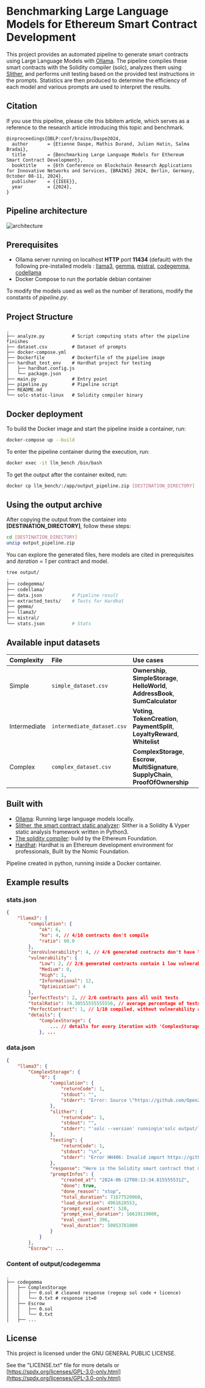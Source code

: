 # Benchmarking Large Language Models for Ethereum Smart Contract Development
This project provides an automated pipeline to generate smart contracts using Large Language Models with [Ollama](https://www.ollama.com/). The pipeline compiles these smart contracts with the Solidity compiler (solc), analyzes them using [Slither](https://github.com/crytic/slither), and performs unit testing based on the provided test instructions in the prompts. Statistics are then produced to determine the efficiency of each model and various prompts are used to interpret the results.

## Citation

If you use this pipeline, please cite this bibitem article, which serves as a reference to the research article introducing this topic and benchmark.
```
@inproceedings{DBLP:conf/brains/Daspe2024,
  author       = {Etienne Daspe, Mathis Durand, Julien Hatin, Salma Bradai},
  title        = {Benchmarking Large Language Models for Ethereum Smart Contract Development},
  booktitle    = {6th Conference on Blockchain Research Applications for Innovative Networks and Services, {BRAINS} 2024, Berlin, Germany, October 08-11, 2024},
  publisher    = {{IEEE}},
  year         = {2024},
}
```


## Pipeline architecture
![architecture](architecture.png)


## Prerequisites
- Ollama server running on localhost __HTTP__ port __11434__ (default) with the following pre-installed models : [llama3](https://ollama.com/library/llama3), [gemma](https://ollama.com/library/gemma), [mistral](https://ollama.com/library/mistral), [codegemma](https://ollama.com/library/codegemma), [codellama](https://ollama.com/library/codellama)
- Docker Compose to run the portable debian container

To modify the models used as well as the number of iterations, modify the constants of *pipeline.py*.

## Project Structure
```
.
├── analyze.py          # Script computing stats after the pipeline finishes
├── dataset.csv         # Dataset of prompts
├── docker-compose.yml
├── Dockerfile          # Dockerfile of the pipeline image
├── hardhat_test_env    # Hardhat project for testing
│   ├── hardhat.config.js
│   └── package.json
├── main.py             # Entry point
├── pipeline.py         # Pipeline script
├── README.md
└── solc-static-linux   # Solidity compiler binary
```

## Docker deployment
To build the Docker image and start the pipeline inside a container, run:
```bash
docker-compose up --build
```

To enter the pipeline container during the execution, run:
```bash
docker exec -it llm_bench /bin/bash
```

To get the output after the container exited, run:
```bash
docker cp llm_bench/:/app/output_pipeline.zip [DESTINATION_DIRECTORY]
```

## Using the output archive
After copying the output from the container into **[DESTINATION_DIRECTORY]**, follow these steps:
```bash
cd [DESTINATION_DIRECTORY]
unzip output_pipeline.zip
```

You can explore the generated files, here models are cited in prerequisites and *iteration = 1* per contract and model. 
```bash
tree output/
.
├── codegemma/
├── codellama/
├── data.json           # Pipeline result
├── extracted_tests/    # Tests for Hardhat
├── gemma/
├── llama3/
├── mistral/
└── stats.json          # Stats
```


## Available input datasets

| Complexity | File     | Use cases                       |
| :-------- | :------- | :-------------------------------- |
| Simple      | `simple_dataset.csv` | **Ownership**, **SimpleStorage**, **HelloWorld**, **AddressBook**, **SumCalculator** |
| Intermediate| `intermediate_dataset.csv` | **Voting**, **TokenCreation**, **PaymentSplit**, **LoyaltyReward**, **Whitelist** |
| Complex     | `complex_dataset.csv` | **ComplexStorage**, **Escrow**, **MultiSignature**, **SupplyChain**, **ProofOfOwnership** |

## Built with
- [Ollama](https://github.com/ollama/ollama): Running large language models locally.
- [Slither, the smart contract static analyzer](https://github.com/crytic/slither): Slither is a Solidity & Vyper static analysis framework written in Python3.
- [The solidity compiler](https://github.com/ethereum/solc-bin): build by the Ethereum Foundation.
- [Hardhat](https://github.com/NomicFoundation/hardhat): Hardhat is an Ethereum development environment for professionals, Built by the Nomic Foundation.

Pipeline created in python, running inside a Docker container.

## Example results

### stats.json
```json
{
    "llama3": {
        "compilation": {
            "ok": 6,
            "ko": 4, // 4/10 contracts don't compile
            "ratio": 60.0
        },
        "zeroVulnerability": 4, // 4/6 generated contracts don't have low, medium, or high vulnerabilities with slither. 
        "vulnerability": {
            "Low": 2, // 2/6 generated contracts contain 1 low vulnerability
            "Medium": 0,
            "High": 1,
            "Informational": 12,
            "Optimization": 4
        },
        "perfectTests": 2, // 2/6 contracts pass all unit tests
        "totalRatio": 74.30555555555556, // average percentage of tests passed by contracts (among contracts that compile).
        "PerfectContract": 1, // 1/10 compiled, without vulnerability and passed all the tests.
        "details": {
            "ComplexStorage": {
                ... // details for every iteration with 'ComplexStorage'
            }, ...
```

### data.json
```json
{
    "llama3": {
        "ComplexStorage": {
            "0": {
                "compilation": {
                    "returnCode": 1,
                    "stdout": "",
                    "stderr": "Error: Source \"https://github.com/OpenZeppelin/openzeppelin-solidity/contracts/access/Ownable.sol\" not found: File not found. Searched the following locations: \"\".\n --> output/llama3/ComplexStorage/0.sol:4:1:\n  |\n4 | import \"https://github.com/OpenZeppelin/openzeppelin-solidity/contracts/access/Ownable.sol\";\n  | ^^^^^^^^^^^^^^^^^^^^^^^^^^^^^^^^^^^^^^^^^^^^^^^^^^^^^^^^^^^^^^^^^^^^^^^^^^^^^^^^^^^^^^^^^^^^\n\n"
                },
                "slither": {
                    "returnCode": 1,
                    "stdout": "",
                    "stderr": "'solc --version' running\n'solc output/llama3/ComplexStorage/0.sol --combined-json abi,ast,bin,bin-runtime,srcmap,srcmap-runtime,userdoc,devdoc,hashes --allow-paths .,/app/output/llama3/ComplexStorage' running\nCompilation warnings/errors on output/llama3/ComplexStorage/0.sol:\nError: Source \"https://github.com/OpenZeppelin/openzeppelin-solidity/contracts/access/Ownable.sol\" not found: File not found. Searched the following locations: \"\".\n --> output/llama3/ComplexStorage/0.sol:4:1:\n  |\n4 | import \"https://github.com/OpenZeppelin/openzeppelin-solidity/contracts/access/Ownable.sol\";\n  | ^^^^^^^^^^^^^^^^^^^^^^^^^^^^^^^^^^^^^^^^^^^^^^^^^^^^^^^^^^^^^^^^^^^^^^^^^^^^^^^^^^^^^^^^^^^^\n\n\nTraceback (most recent call last):\n  File \"/app/venv/lib/python3.11/site-packages/crytic_compile/platform/solc.py\", line 582, in _run_solc\n    ret: Dict = json.loads(stdout)\n                ^^^^^^^^^^^^^^^^^^\n  File \"/usr/lib/python3.11/json/__init__.py\", line 346, in loads\n    return _default_decoder.decode(s)\n           ^^^^^^^^^^^^^^^^^^^^^^^^^^\n  File \"/usr/lib/python3.11/json/decoder.py\", line 337, in decode\n    obj, end = self.raw_decode(s, idx=_w(s, 0).end())\n               ^^^^^^^^^^^^^^^^^^^^^^^^^^^^^^^^^^^^^^\n  File \"/usr/lib/python3.11/json/decoder.py\", line 355, in raw_decode\n    raise JSONDecodeError(\"Expecting value\", s, err.value) from None\njson.decoder.JSONDecodeError: Expecting value: line 1 column 1 (char 0)\n\nDuring handling of the above exception, another exception occurred:\n\nTraceback (most recent call last):\n  File \"/app/venv/bin/slither\", line 8, in <module>\n    sys.exit(main())\n             ^^^^^^\n  File \"/app/venv/lib/python3.11/site-packages/slither/__main__.py\", line 753, in main\n    main_impl(all_detector_classes=detectors, all_printer_classes=printers)\n  File \"/app/venv/lib/python3.11/site-packages/slither/__main__.py\", line 859, in main_impl\n    ) = process_all(filename, args, detector_classes, printer_classes)\n        ^^^^^^^^^^^^^^^^^^^^^^^^^^^^^^^^^^^^^^^^^^^^^^^^^^^^^^^^^^^^^^\n  File \"/app/venv/lib/python3.11/site-packages/slither/__main__.py\", line 96, in process_all\n    compilations = compile_all(target, **vars(args))\n                   ^^^^^^^^^^^^^^^^^^^^^^^^^^^^^^^^^\n  File \"/app/venv/lib/python3.11/site-packages/crytic_compile/crytic_compile.py\", line 722, in compile_all\n    compilations.append(CryticCompile(target, **kwargs))\n                        ^^^^^^^^^^^^^^^^^^^^^^^^^^^^^^^\n  File \"/app/venv/lib/python3.11/site-packages/crytic_compile/crytic_compile.py\", line 211, in __init__\n    self._compile(**kwargs)\n  File \"/app/venv/lib/python3.11/site-packages/crytic_compile/crytic_compile.py\", line 633, in _compile\n    self._platform.compile(self, **kwargs)\n  File \"/app/venv/lib/python3.11/site-packages/crytic_compile/platform/solc.py\", line 151, in compile\n    targets_json = _get_targets_json(compilation_unit, self._target, **kwargs)\n                   ^^^^^^^^^^^^^^^^^^^^^^^^^^^^^^^^^^^^^^^^^^^^^^^^^^^^^^^^^^^\n  File \"/app/venv/lib/python3.11/site-packages/crytic_compile/platform/solc.py\", line 280, in _get_targets_json\n    return _run_solc(\n           ^^^^^^^^^^\n  File \"/app/venv/lib/python3.11/site-packages/crytic_compile/platform/solc.py\", line 586, in _run_solc\n    raise InvalidCompilation(f\"Invalid solc compilation {stderr}\")\ncrytic_compile.platform.exceptions.InvalidCompilation: Invalid solc compilation Error: Source \"https://github.com/OpenZeppelin/openzeppelin-solidity/contracts/access/Ownable.sol\" not found: File not found. Searched the following locations: \"\".\n --> output/llama3/ComplexStorage/0.sol:4:1:\n  |\n4 | import \"https://github.com/OpenZeppelin/openzeppelin-solidity/contracts/access/Ownable.sol\";\n  | ^^^^^^^^^^^^^^^^^^^^^^^^^^^^^^^^^^^^^^^^^^^^^^^^^^^^^^^^^^^^^^^^^^^^^^^^^^^^^^^^^^^^^^^^^^^^\n\n\n"
                },
                "testing": {
                    "returnCode": 1,
                    "stdout": "\n",
                    "stderr": "Error HH406: Invalid import https://github.com/OpenZeppelin/openzeppelin-solidity/contracts/access/Ownable.sol from contracts/contract.sol. Hardhat doesn't support imports via https.\nHardhatError: HH406: Invalid import https://github.com/OpenZeppelin/openzeppelin-solidity/contracts/access/Ownable.sol from contracts/contract.sol. Hardhat doesn't support imports via https.\n    at Resolver.resolveImport (/app/hardhat_test_env/node_modules/hardhat/src/internal/solidity/resolver.ts:133:13)\n    at /app/hardhat_test_env/node_modules/hardhat/src/internal/solidity/dependencyGraph.ts:188:28\n    at async Promise.all (index 0)\n    at DependencyGraph._addDependenciesFrom (/app/hardhat_test_env/node_modules/hardhat/src/internal/solidity/dependencyGraph.ts:186:5)\n    at async Promise.all (index 0)\n    at Function.createFromResolvedFiles (/app/hardhat_test_env/node_modules/hardhat/src/internal/solidity/dependencyGraph.ts:15:5)\n    at Environment._runTaskDefinition (/app/hardhat_test_env/node_modules/hardhat/src/internal/core/runtime-environment.ts:359:14)\n    at Environment.run (/app/hardhat_test_env/node_modules/hardhat/src/internal/core/runtime-environment.ts:192:14)\n    at SimpleTaskDefinition.action (/app/hardhat_test_env/node_modules/hardhat/src/builtin-tasks/compile.ts:1389:58)\n    at Environment._runTaskDefinition (/app/hardhat_test_env/node_modules/hardhat/src/internal/core/runtime-environment.ts:359:14)\n"
                },
                "response": "Here is the Solidity smart contract that manages and interacts with user and product data:\n```\npragma solidity ^0.8.0;\n\nimport \"https://github.com/OpenZeppelin/openzeppelin-solidity/contracts/access/Ownable.sol\";\n\ncontract ComplexStorage {\n    struct UserProfile {\n        string name;\n        uint age;\n    }\n\n    struct Product {\n        string name;\n        uint price;\n        bool isAvailable;\n    }\n\n    mapping (address => UserProfile) public userProfiles;\n    mapping (uint => Product) public products;\n\n    event NewUserRegistered(address indexed user);\n    event NewProductAdded(string indexed productName, uint indexed productPrice);\n\n    address public owner;\n\n    constructor() {\n        owner = msg.sender;\n    }\n\n    function registerUser(string memory _name, uint _age) public {\n        require(msg.sender != address(0), \"Only valid addresses can register\");\n        userProfiles[msg.sender] = UserProfile(_name, _age);\n        emit NewUserRegistered(msg.sender);\n    }\n\n    function getUserProfile(address _userAddress) public view returns (string memory, uint) {\n        require(userProfiles[_userAddress].name != \"\", \"User profile not found\");\n        return (userProfiles[_userAddress].name, userProfiles[_userAddress].age);\n    }\n\n    function addProduct(string memory _productName, uint _productPrice) public onlyOwner {\n        products[products.length] = Product(_productName, _productPrice, true);\n        emit NewProductAdded(_productName, _productPrice);\n    }\n\n    modifier onlyOwner() {\n        require(msg.sender == owner, \"Only the contract owner can perform this action\");\n        _;\n    }\n\n    function pause() public onlyOwner {\n        owner = address(0);\n    }\n}\n```\nNote that I used OpenZeppelin's `Ownable` contract to implement the `onlyOwner` modifier. This allows us to restrict certain functions to be called only by the contract owner.",
                "promptInfos": {
                    "created_at": "2024-06-12T08:13:34.815555531Z",
                    "done": true,
                    "done_reason": "stop",
                    "total_duration": 71677520960,
                    "load_duration": 4961628553,
                    "prompt_eval_count": 520,
                    "prompt_eval_duration": 16619119000,
                    "eval_count": 396,
                    "eval_duration": 50053781000
                }
            }
        },
        "Escrow": ...
```

### Content of output/codegemma
 ```
 .
├── codegemma
│   ├── ComplexStorage
│   │   ├── 0.sol # cleaned response (regexp sol code + licence)
│   │   └── 0.txt # response it=0
│   ├── Escrow
│   │   ├── 0.sol
│   │   └── 0.txt
│   ├── ...
```

## License
This project is licensed under the GNU GENERAL PUBLIC LICENSE.

See the "LICENSE.txt" file for more details or [https://spdx.org/licenses/GPL-3.0-only.html](https://spdx.org/licenses/GPL-3.0-only.html)
